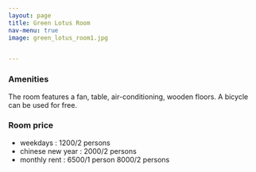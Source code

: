 ```yaml
---
layout: page
title: Green Lotus Room
nav-menu: true
image: green_lotus_room1.jpg


---
```

### Amenities
The room features a fan, table,  air-conditioning, wooden floors. A bicycle can be used for free.

### Room price
* weekdays : 1200/2 persons
* chinese new year : 2000/2 persons
* monthly rent :
	 6500/1 person
	 8000/2 persons
